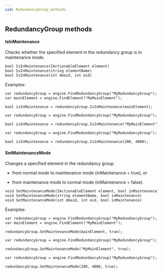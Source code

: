```yaml
---
uid: RedundancyGroup_methods
---
```


## RedundancyGroup methods

#### IsInMaintenance

Checks whether the specified element in the redundancy group is in maintenance mode.

```txt
bool IsInMaintenance(IActionableElement element)
bool IsInMaintenance(string elementName)
bool IsInMaintenance(int dmaid, int eid)
```

Examples:

```txt
var redundancyGroup = engine.FindRedundancyGroup("MyRedundancyGroup");
var mainElement = engine.FindElement("MyMainElement");

bool isInMaintenance = redundancyGroup.IsInMaintenance(mainElement);
```

```txt
var redundancyGroup = engine.FindRedundancyGroup("MyRedundancyGroup");

bool isInMaintenance = redundancyGroup.IsInMaintenance("MyMainElement");
```

```txt
var redundancyGroup = engine.FindRedundancyGroup("MyRedundancyGroup");

bool isInMaintenance = redundancyGroup.IsInMaintenance(200, 4000);
```

#### SetMaintenanceMode

Changes a specified element in the redundancy group

- from normal mode to maintenance mode (inMaintenance = true), or

- from maintenance mode to normal mode (inMaintenance = false).

```txt
void SetMaintenanceMode(IActionableElement element, bool inMaintenance)
void SetMaintenanceMode(string elementName, bool inMaintenance)
void SetMaintenanceMode(int dmaid, int eid, bool inMaintenance)
```

Examples:

```txt
var redundancyGroup = engine.FindRedundancyGroup("MyRedundancyGroup");
var mainElement = engine.FindElement("MyMainElement");

redundancyGroup.SetMaintenanceMode(mainElement, true);
```

```txt
var redundancyGroup = engine.FindRedundancyGroup("MyRedundancyGroup");

redundancyGroup.SetMaintenanceMode("MyMainElement", true);
```

```txt
var redundancyGroup = engine.FindRedundancyGroup("MyRedundancyGroup");

redundancyGroup.SetMaintenanceMode(200, 4000, true);
```
